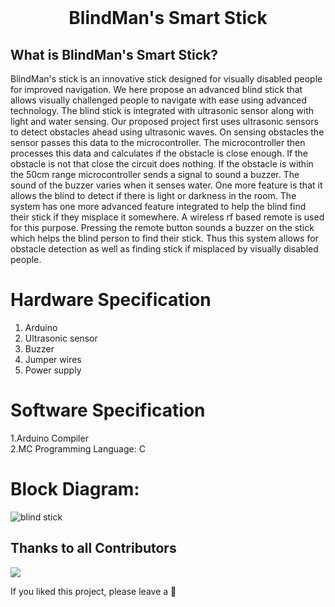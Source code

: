 
<br>
<h1 align="center">
BlindMan's Smart Stick 
</h1>

<h2>
 What is BlindMan's Smart Stick?
</h2>

BlindMan's stick is an innovative stick designed for visually disabled people for improved navigation. We here propose an advanced blind stick that allows visually challenged people to navigate with ease using advanced technology. The blind stick is integrated with ultrasonic sensor along with light and water sensing. Our proposed project first uses ultrasonic sensors to detect obstacles ahead using ultrasonic waves. On sensing obstacles the sensor passes this data to the microcontroller. The microcontroller then processes this data and calculates if the obstacle is close enough. If the obstacle is not that close the circuit does nothing. If the obstacle is within the 50cm range microcontroller sends a signal to sound a buzzer. The sound of the buzzer varies when it senses water. One more feature is that it allows the blind to detect if there is light or darkness in the room. The system has one more advanced feature integrated to help the blind find their stick if they misplace it somewhere. A wireless rf based remote is used for this purpose. Pressing the remote button sounds a buzzer on the stick which helps the blind person to find their stick. Thus this system allows for obstacle detection as well as finding stick if misplaced by visually disabled people.



# Hardware Specification
1. Arduino <br>
2. Ultrasonic sensor<br>
3. Buzzer <br>
4. Jumper wires<br> 
5. Power supply<br>


# Software Specification
1.Arduino Compiler<br>
2.MC Programming Language: C<br>

# Block Diagram:

![blind stick](https://user-images.githubusercontent.com/103033530/193420674-f2433a63-b4cf-4dbf-8619-0b2d4039429c.PNG)


## Thanks to all Contributors
<a href = "https://github.com/poonam-kumawat/developer-roadmap/graphs/contributors">
   <img src = "https://contrib.rocks/image?repo=poonam-kumawat/developer-roadmap"/>
 </a>



If you liked this project, please leave a 🌟

